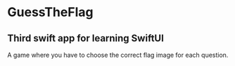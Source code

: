 # GuessTheFlag

## Third swift app for learning SwiftUI

A game where you have to choose the correct flag image for each question.
